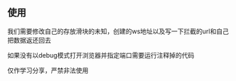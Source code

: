 ## 使用

我们需要修改自己的存放滑块的未知，创建的ws地址以及写一下拦截的url和自己把数据返还回去

如果没有以debug模式打开浏览器并指定端口需要运行注释掉的代码

仅作学习分享，严禁非法使用

